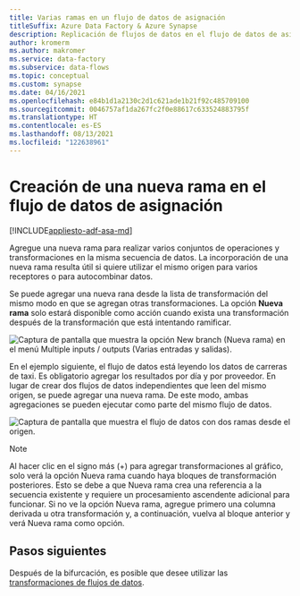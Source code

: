 ```yaml
---
title: Varias ramas en un flujo de datos de asignación
titleSuffix: Azure Data Factory & Azure Synapse
description: Replicación de flujos de datos en el flujo de datos de asignación con varias ramas
author: kromerm
ms.author: makromer
ms.service: data-factory
ms.subservice: data-flows
ms.topic: conceptual
ms.custom: synapse
ms.date: 04/16/2021
ms.openlocfilehash: e84b1d1a2130c2d1c621ade1b21f92c485709100
ms.sourcegitcommit: 0046757af1da267fc2f0e88617c633524883795f
ms.translationtype: HT
ms.contentlocale: es-ES
ms.lasthandoff: 08/13/2021
ms.locfileid: "122638961"
---
```

# <a name="creating-a-new-branch-in-mapping-data-flow"></a>Creación de una nueva rama en el flujo de datos de asignación

[!INCLUDE[appliesto-adf-asa-md](includes/appliesto-adf-asa-md.md)]

Agregue una nueva rama para realizar varios conjuntos de operaciones y transformaciones en la misma secuencia de datos. La incorporación de una nueva rama resulta útil si quiere utilizar el mismo origen para varios receptores o para autocombinar datos.

Se puede agregar una nueva rana desde la lista de transformación del mismo modo en que se agregan otras transformaciones. La opción **Nueva rama** solo estará disponible como acción cuando exista una transformación después de la transformación que está intentando ramificar.

![Captura de pantalla que muestra la opción New branch (Nueva rama) en el menú Multiple inputs / outputs (Varias entradas y salidas).](media/data-flow/new-branch2.png "Adición de una nueva rama")

En el ejemplo siguiente, el flujo de datos está leyendo los datos de carreras de taxi. Es obligatorio agregar los resultados por día y por proveedor. En lugar de crear dos flujos de datos independientes que leen del mismo origen, se puede agregar una nueva rama. De este modo, ambas agregaciones se pueden ejecutar como parte del mismo flujo de datos. 

![Captura de pantalla que muestra el flujo de datos con dos ramas desde el origen.](media/data-flow/new-branch.png "Adición de una nueva rama")

> [!NOTE]
> Al hacer clic en el signo más (+) para agregar transformaciones al gráfico, solo verá la opción Nueva rama cuando haya bloques de transformación posteriores. Esto se debe a que Nueva rama crea una referencia a la secuencia existente y requiere un procesamiento ascendente adicional para funcionar. Si no ve la opción Nueva rama, agregue primero una columna derivada u otra transformación y, a continuación, vuelva al bloque anterior y verá Nueva rama como opción.

## <a name="next-steps"></a>Pasos siguientes

Después de la bifurcación, es posible que desee utilizar las [transformaciones de flujos de datos](data-flow-transformation-overview.md).
